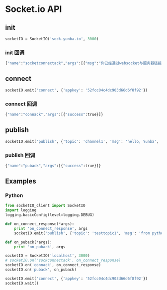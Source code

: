 # Socket.io API

## init
```python
socketIO = SocketIO('sock.yunba.io', 3000)

```
### init 回调
```python
{"name":"socketconnectack","args":[{"msg":"你已经通过websocket与服务器链接上。"}]}
```

## connect 
```python
socketIO.emit('connect', {'appkey': '52fcc04c4dc903d66d6f8f92'})
```
### connect 回调
```python
{"name":"connack","args":[{"success":true}]}
```

## publish
```python
socketIO.emit('publish', {'topic': 'channel1', 'msg': 'hello, Yunba', 'qos': 1})
```
### publish 回调
```python
{"name":"puback","args":[{"success":true}]}
```

## Examples
### Python
```python
from socketIO_client import SocketIO
import logging
logging.basicConfig(level=logging.DEBUG)

def on_connect_response(*args):
    print 'on_connect_response', args
    socketIO.emit('publish', {'topic': 'testtopic1', 'msg': 'from python', 'qos': 1})

def on_puback(*args):
    print 'on_puback', args

socketIO = SocketIO('localhost', 3000)
# socketIO.on('sockconnectack', on_connect_response)
socketIO.on('connack', on_connect_response)
socketIO.on('puback', on_puback)

socketIO.emit('connect', {'appkey': '52fcc04c4dc903d66d6f8f92'})
socketIO.wait()
```
